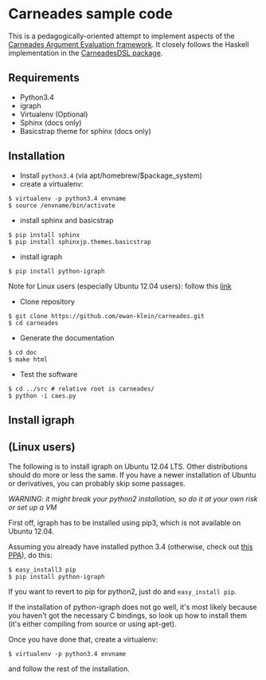 Carneades sample code
=====================

This is a pedagogically-oriented attempt to implement aspects of the [Carneades Argument Evaluation framework](http://carneades.github.io/carneades/Carneades/).  It closely follows the Haskell implementation in the [CarneadesDSL package](https://hackage.haskell.org/package/CarneadesDSL).

## Requirements


* Python3.4
* igraph
* Virtualenv (Optional)
* Sphinx (docs only)
* Basicstrap theme for sphinx (docs only)

## Installation

* Install `python3.4` (via apt/homebrew/$package_system)
* create a virtualenv:

```
$ virtualenv -p python3.4 envname
$ source /envname/bin/activate
```

* install sphinx and basicstrap
```
$ pip install sphinx
$ pip install sphinxjp.themes.basicstrap
```

* install igraph
```
$ pip install python-igraph
```
Note for Linux users (especially Ubuntu 12.04 users): follow this [link](#install-igraph)
* Clone repository
```
$ git clone https://github.com/ewan-klein/carneades.git
$ cd carneades
```

* Generate the documentation
```
$ cd doc
$ make html
```

* Test the software
```
$ cd ../src # relative root is carneades/
$ python -i caes.py
```

## Install igraph

(Linux users)
-------------

The following is to install igraph on Ubuntu 12.04 LTS. Other
distributions should do more or less the same. If you have a newer
installation of Ubuntu or derivatives, you can probably skip some
passages.

*WARNING: it might break your python2 installation, so do it at your
own risk or set up a VM*

First off, igraph has to be installed using pip3, which is not
available on Ubuntu 12.04.

Assuming you already have installed python 3.4 (otherwise, check out [this PPA](https://launchpad.net/~fkrull/+archive/ubuntu/deadsnakes)), do this:

```
$ easy_install3 pip
$ pip install python-igraph
```
If you want to revert to pip for python2, just do and `easy_install pip`.

If the installation of python-igraph does not go well, it's most likely because you haven't got the necessary C bindings, so look up how to install them (it's either compiling from source or using apt-get).

Once you have done that, create a virtualenv:
```
$ virtualenv -p python3.4 envname
```

and follow the rest of the installation.
